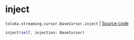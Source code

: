 # inject
`toloka.streaming.cursor.BaseCursor.inject` | [Source code](https://github.com/Toloka/toloka-kit/blob/v0.1.24/src/streaming/cursor.py#L120)

```python
inject(self, injection: BaseCursor)
```

